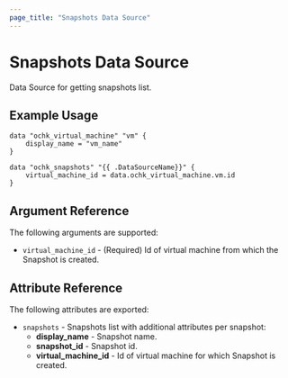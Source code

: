 ```yaml
---
page_title: "Snapshots Data Source"
---
```


# Snapshots Data Source

Data Source for getting snapshots list.

## Example Usage

```hcl
data "ochk_virtual_machine" "vm" {
    display_name = "vm_name"
}

data "ochk_snapshots" "{{ .DataSourceName}}" {
    virtual_machine_id = data.ochk_virtual_machine.vm.id
}
```
## Argument Reference

The following arguments are supported:
* `virtual_machine_id` - (Required) Id of virtual machine from which the Snapshot is created.

## Attribute Reference

The following attributes are exported:
* `snapshots` - Snapshots list with additional attributes per snapshot:
    * **display_name** - Snapshot name.
    * **snapshot_id** - Snapshot id.
    * **virtual_machine_id** - Id of virtual machine for which Snapshot is created.
